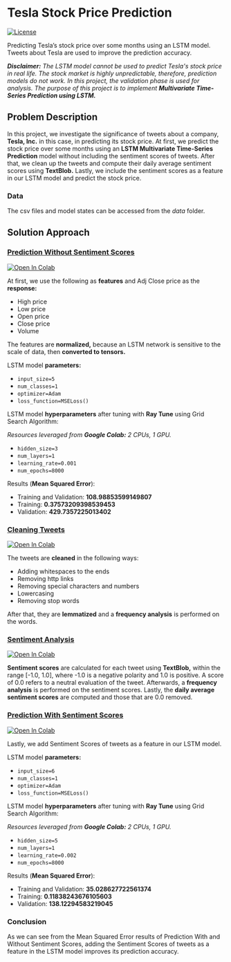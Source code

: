 # Tesla Stock Price Prediction

<a href="https://github.com/georgemuriithi/tesla-stock-price-pred/blob/main/LICENSE">
    <img alt="License" src="https://img.shields.io/github/license/georgemuriithi/tesla-stock-price-pred.svg?color=blue&cachedrop">
</a>

Predicting Tesla’s stock price over some months using an LSTM model. Tweets about Tesla are used to improve the prediction accuracy.

***Disclaimer:** The LSTM model cannot be used to predict Tesla's stock price in real life. The stock market is highly unpredictable, therefore, prediction models do not work. In this project, the validation phase is used for analysis. The purpose of this project is to implement **Multivariate Time-Series Prediction using LSTM.***

## Problem Description
In this project, we investigate the significance of tweets about a company, **Tesla, Inc.** in this case, in predicting its stock price. At first, we predict the stock price over some months using an **LSTM Multivariate Time-Series Prediction** model without including the sentiment scores of tweets. After that, we clean up the tweets and compute their daily average sentiment scores using **TextBlob.** Lastly, we include the sentiment scores as a feature in our LSTM model and predict the stock price.

### Data
The csv files and model states can be accessed from the *data* folder.

## Solution Approach
### <a href="https://github.com/georgemuriithi/tesla-stock-price-pred/blob/main/1-TSLA-Stock-Price-Prediction-Without-Sentiment-Scores.ipynb">Prediction Without Sentiment Scores</a>
<a href="https://colab.research.google.com/drive/1lH4_PTMBuH_K2vdHvJsanxvbyNoX4bQi?usp=sharing">
    <img alt="Open In Colab" src="https://colab.research.google.com/assets/colab-badge.svg">
</a>

At first, we use the following as **features** and Adj Close price as the **response:**

- High price
- Low price
- Open price
- Close price
- Volume

The features are **normalized,** because an LSTM network is sensitive to the scale of data, then **converted to tensors.**

LSTM model **parameters:**

- `input_size=5`
- `num_classes=1`
- `optimizer=Adam`
- `loss_function=MSELoss()`

LSTM model **hyperparameters** after tuning with **Ray Tune** using Grid Search Algorithm:

*Resources leveraged from **Google Colab:** 2 CPUs, 1 GPU.*

- `hidden_size=3`
- `num_layers=1`
- `learning_rate=0.001`
- `num_epochs=8000`

Results (**Mean Squared Error**):

- Training and Validation: **108.98853599149807**
- Training: **0.37573209398539453**
- Validation: **429.7357225013402**

### <a href="https://github.com/georgemuriithi/tesla-stock-price-pred/blob/main/2-Cleaning-TSLA-Tweets.ipynb">Cleaning Tweets</a>
<a href="https://colab.research.google.com/drive/1yZPE1YhPoZ9aCzuhd1tqF75J1CHxhSkM?usp=sharing">
    <img alt="Open In Colab" src="https://colab.research.google.com/assets/colab-badge.svg">
</a>

The tweets are **cleaned** in the following ways:

- Adding whitespaces to the ends
- Removing http links
- Removing special characters and numbers
- Lowercasing
- Removing stop words

After that, they are **lemmatized** and a **frequency analysis** is performed on the words.

### <a href="https://github.com/georgemuriithi/tesla-stock-price-pred/blob/main/3-Sentiment-Analysis-On-Cleaned-TSLA-Tweets.ipynb">Sentiment Analysis</a>
<a href="https://colab.research.google.com/drive/1CUspmd06sUzBiiEife9YmuXX2OjWlLrp?usp=sharing">
    <img alt="Open In Colab" src="https://colab.research.google.com/assets/colab-badge.svg">
</a>

**Sentiment scores** are calculated for each tweet using **TextBlob,** within the range [-1.0, 1.0], where -1.0 is a negative polarity and 1.0 is positive. A score of 0.0 refers to a neutral evaluation of the tweet. Afterwards, a **frequency analysis** is performed on the sentiment scores. Lastly, the **daily average sentiment scores** are computed and those that are 0.0 removed.

### <a href="https://github.com/georgemuriithi/tesla-stock-price-pred/blob/main/4-TSLA-Stock-Price-Prediction-With-Sentiment-Scores.ipynb">Prediction With Sentiment Scores</a>
<a href="https://colab.research.google.com/drive/1w1OSOoh5ab2jB8S6Devm-o7zDMaXnMnj?usp=sharing">
    <img alt="Open In Colab" src="https://colab.research.google.com/assets/colab-badge.svg">
</a>

Lastly, we add Sentiment Scores of tweets as a feature in our LSTM model.

LSTM model **parameters:**

- `input_size=6`
- `num_classes=1`
- `optimizer=Adam`
- `loss_function=MSELoss()`

LSTM model **hyperparameters** after tuning with **Ray Tune** using Grid Search Algorithm:

*Resources leveraged from **Google Colab:** 2 CPUs, 1 GPU.*

- `hidden_size=5`
- `num_layers=1`
- `learning_rate=0.002`
- `num_epochs=8000`

Results (**Mean Squared Error**):

- Training and Validation: **35.028627722561374**
- Training: **0.11838243676105603**
- Validation: **138.12294583219045**

### Conclusion
As we can see from the Mean Squared Error results of Prediction With and Without Sentiment Scores, adding the Sentiment Scores of tweets as a feature in the LSTM model improves its prediction accuracy.

